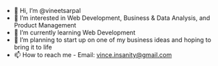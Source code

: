 - 👋 Hi, I’m @vineetsarpal
- 👀 I’m interested in Web Development, Business & Data Analysis, and Product Management 
- 🌱 I’m currently learning Web Development
- 💞️ I’m planning to start up on one of my business ideas and hoping to bring it to life
- 📫 How to reach me - Email: vince.insanity@gmail.com

<!---
vineetsarpal/vineetsarpal is a ✨ special ✨ repository because its `README.md` (this file) appears on your GitHub profile.
You can click the Preview link to take a look at your changes.
--->
